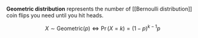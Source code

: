 **Geometric distribution** represents the number of [[Bernoulli distribution]] coin flips you need until you hit heads.

$$
X \sim \mathsf{Geometric}(p) \iff \Pr(X =k ) = (1-p)^{k-1}p
$$